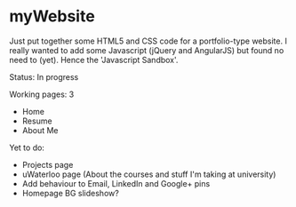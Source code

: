 myWebsite
=========

Just put together some HTML5 and CSS code for a portfolio-type website. I really wanted to add some Javascript (jQuery and AngularJS) but found no need to (yet). Hence the 'Javascript Sandbox'.

Status: In progress

Working pages: 3
  - Home
  - Resume
  - About Me
  
Yet to do:
  - Projects page
  - uWaterloo page (About the courses and stuff I'm taking at university)
  - Add behaviour to Email, LinkedIn and Google+ pins
  - Homepage BG slideshow?
